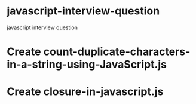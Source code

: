 # javascript-interview-question
javascript interview question

# Create count-duplicate-characters-in-a-string-using-JavaScript.js
# Create closure-in-javascript.js
